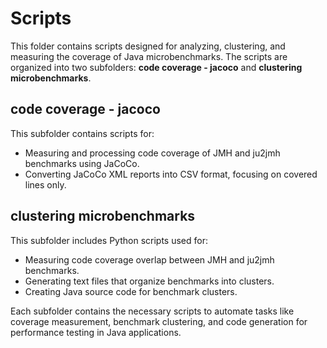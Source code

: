 # Scripts 

This folder contains scripts designed for analyzing, clustering, and measuring the coverage of Java microbenchmarks. The scripts are organized into two subfolders: **code coverage - jacoco** and **clustering microbenchmarks**.

## **code coverage - jacoco**
This subfolder contains scripts for:
- Measuring and processing code coverage of JMH and ju2jmh benchmarks using JaCoCo.
- Converting JaCoCo XML reports into CSV format, focusing on covered lines only.

## **clustering microbenchmarks**
This subfolder includes Python scripts used for:
- Measuring code coverage overlap between JMH and ju2jmh benchmarks.
- Generating text files that organize benchmarks into clusters.
- Creating Java source code for benchmark clusters.


Each subfolder contains the necessary scripts to automate tasks like coverage measurement, benchmark clustering, and code generation for performance testing in Java applications.